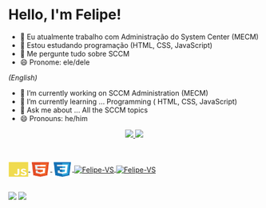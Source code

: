 <h1>Hello, I'm Felipe!</h1>

- 🔭 Eu atualmente trabalho com Administração do System Center (MECM)
- 🌱 Estou estudando programação (HTML, CSS, JavaScript)
- 💬 Me pergunte tudo sobre SCCM
- 😄 Pronome: ele/dele

<i>(English)</i>
- 🔭 I’m currently working on SCCM Administration (MECM)
- 🌱 I’m currently learning ... Programming ( HTML, CSS, JavaScript)
- 💬 Ask me about ... All the SCCM topics
- 😄 Pronouns: he/him

<div align="center">
  <a href="https://github.com/greenfelipe">
  <img height="180em" src="https://github-readme-stats.vercel.app/api?username=greenfelipe&show_icons=true&theme=onedark&include_all_commits=true&count_private=true"/>
  <img height="180em" src="https://github-readme-stats.vercel.app/api/top-langs/?username=greenfelipe&layout=compact&langs_count=7&theme=onedark"/>
</div>

  ##
  
<div style="display: inline_block"><br>
  <img align="center" alt="Felipe-Js" height="30" width="40" src="https://raw.githubusercontent.com/devicons/devicon/master/icons/javascript/javascript-plain.svg">
  <!-- img align="center" alt="Rafa-React" height="30" width="40" src="https://raw.githubusercontent.com/devicons/devicon/master/icons/react/react-original.svg" -->
  <img align="center" alt="Felipe-HTML" height="30" width="40" src="https://raw.githubusercontent.com/devicons/devicon/master/icons/html5/html5-original.svg">
  <img align="center" alt="Felipe-CSS" height="30" width="40" src="https://raw.githubusercontent.com/devicons/devicon/master/icons/css3/css3-original.svg">
  <img align="center" alt="Felipe-VS" height="30" width="40" src="https://cdn.jsdelivr.net/gh/devicons/devicon/icons/vscode/vscode-original.svg">
  <img align="center" alt="Felipe-VS" height="30" width="40" src="https://cdn.jsdelivr.net/gh/devicons/devicon/icons/atom/atom-original.svg">

</div>
  
  ##
  
<div>
 <a href = "mailto:fsribeiro90@gmail.com"><img src="https://img.shields.io/badge/-Gmail-%23333?style=for-the-badge&logo=gmail&logoColor=white" target="_blank"></a>
 <a href="https://www.linkedin.com/in/fdsribeiro/" target="_blank"><img src="https://img.shields.io/badge/-LinkedIn-%230077B5?style=for-the-badge&logo=linkedin&logoColor=white" target="_blank"></a>
  
</div>
